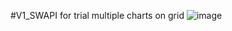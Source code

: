 #V1_SWAPI for trial multiple charts on grid 
![image](https://github.com/user-attachments/assets/95b535d1-5c3f-48f0-9559-c60396f8d762)
